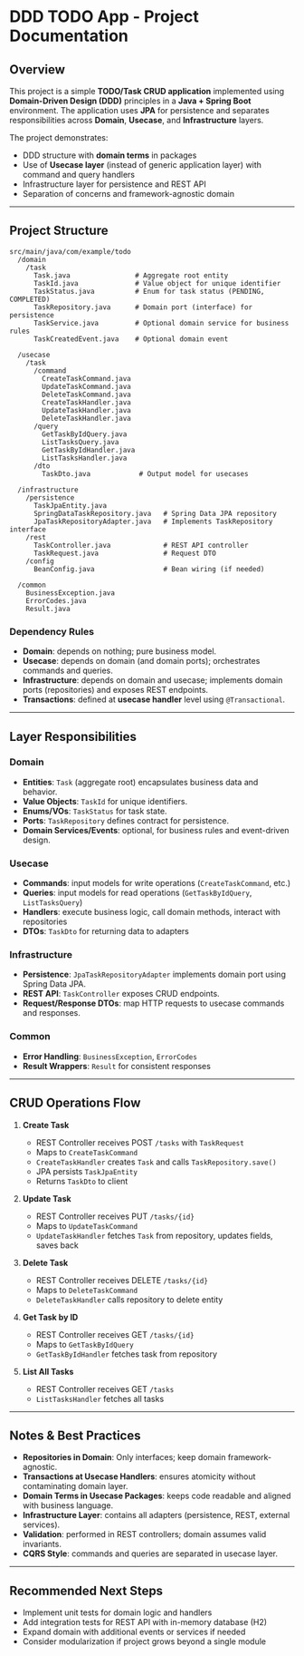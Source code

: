 # DDD TODO App - Project Documentation

## Overview

This project is a simple **TODO/Task CRUD application** implemented using **Domain-Driven Design (DDD)** principles in a **Java + Spring Boot** environment. The application uses **JPA** for persistence and separates responsibilities across **Domain**, **Usecase**, and **Infrastructure** layers.

The project demonstrates:

* DDD structure with **domain terms** in packages
* Use of **Usecase layer** (instead of generic application layer) with command and query handlers
* Infrastructure layer for persistence and REST API
* Separation of concerns and framework-agnostic domain

---

## Project Structure

```
src/main/java/com/example/todo
  /domain
    /task
      Task.java                # Aggregate root entity
      TaskId.java              # Value object for unique identifier
      TaskStatus.java          # Enum for task status (PENDING, COMPLETED)
      TaskRepository.java      # Domain port (interface) for persistence
      TaskService.java         # Optional domain service for business rules
      TaskCreatedEvent.java    # Optional domain event

  /usecase
    /task
      /command
        CreateTaskCommand.java
        UpdateTaskCommand.java
        DeleteTaskCommand.java
        CreateTaskHandler.java
        UpdateTaskHandler.java
        DeleteTaskHandler.java
      /query
        GetTaskByIdQuery.java
        ListTasksQuery.java
        GetTaskByIdHandler.java
        ListTasksHandler.java
      /dto
        TaskDto.java            # Output model for usecases

  /infrastructure
    /persistence
      TaskJpaEntity.java
      SpringDataTaskRepository.java   # Spring Data JPA repository
      JpaTaskRepositoryAdapter.java   # Implements TaskRepository interface
    /rest
      TaskController.java             # REST API controller
      TaskRequest.java                # Request DTO
    /config
      BeanConfig.java                 # Bean wiring (if needed)

  /common
    BusinessException.java
    ErrorCodes.java
    Result.java
```

### Dependency Rules

* **Domain**: depends on nothing; pure business model.
* **Usecase**: depends on domain (and domain ports); orchestrates commands and queries.
* **Infrastructure**: depends on domain and usecase; implements domain ports (repositories) and exposes REST endpoints.
* **Transactions**: defined at **usecase handler** level using `@Transactional`.

---

## Layer Responsibilities

### Domain

* **Entities**: `Task` (aggregate root) encapsulates business data and behavior.
* **Value Objects**: `TaskId` for unique identifiers.
* **Enums/VOs**: `TaskStatus` for task state.
* **Ports**: `TaskRepository` defines contract for persistence.
* **Domain Services/Events**: optional, for business rules and event-driven design.

### Usecase

* **Commands**: input models for write operations (`CreateTaskCommand`, etc.)
* **Queries**: input models for read operations (`GetTaskByIdQuery`, `ListTasksQuery`)
* **Handlers**: execute business logic, call domain methods, interact with repositories
* **DTOs**: `TaskDto` for returning data to adapters

### Infrastructure

* **Persistence**: `JpaTaskRepositoryAdapter` implements domain port using Spring Data JPA.
* **REST API**: `TaskController` exposes CRUD endpoints.
* **Request/Response DTOs**: map HTTP requests to usecase commands and responses.

### Common

* **Error Handling**: `BusinessException`, `ErrorCodes`
* **Result Wrappers**: `Result` for consistent responses

---

## CRUD Operations Flow

1. **Create Task**

    * REST Controller receives POST `/tasks` with `TaskRequest`
    * Maps to `CreateTaskCommand`
    * `CreateTaskHandler` creates `Task` and calls `TaskRepository.save()`
    * JPA persists `TaskJpaEntity`
    * Returns `TaskDto` to client

2. **Update Task**

    * REST Controller receives PUT `/tasks/{id}`
    * Maps to `UpdateTaskCommand`
    * `UpdateTaskHandler` fetches `Task` from repository, updates fields, saves back

3. **Delete Task**

    * REST Controller receives DELETE `/tasks/{id}`
    * Maps to `DeleteTaskCommand`
    * `DeleteTaskHandler` calls repository to delete entity

4. **Get Task by ID**

    * REST Controller receives GET `/tasks/{id}`
    * Maps to `GetTaskByIdQuery`
    * `GetTaskByIdHandler` fetches task from repository

5. **List All Tasks**

    * REST Controller receives GET `/tasks`
    * `ListTasksHandler` fetches all tasks

---

## Notes & Best Practices

* **Repositories in Domain**: Only interfaces; keep domain framework-agnostic.
* **Transactions at Usecase Handlers**: ensures atomicity without contaminating domain layer.
* **Domain Terms in Usecase Packages**: keeps code readable and aligned with business language.
* **Infrastructure Layer**: contains all adapters (persistence, REST, external services).
* **Validation**: performed in REST controllers; domain assumes valid invariants.
* **CQRS Style**: commands and queries are separated in usecase layer.

---

## Recommended Next Steps

* Implement unit tests for domain logic and handlers
* Add integration tests for REST API with in-memory database (H2)
* Expand domain with additional events or services if needed
* Consider modularization if project grows beyond a single module
